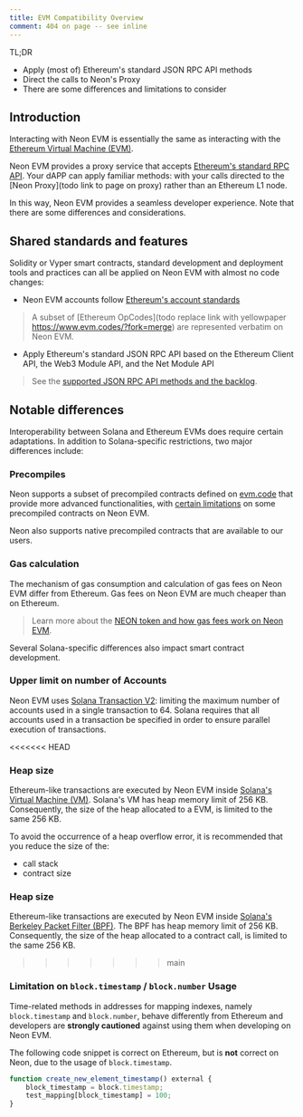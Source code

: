 ```yaml
---
title: EVM Compatibility Overview
comment: 404 on page -- see inline
---
```




TL;DR

- Apply (most of) Ethereum's standard JSON RPC API methods
- Direct the calls to Neon's Proxy
- There are some differences and limitations to consider

## Introduction

Interacting with Neon EVM is essentially the same as interacting with the [Ethereum Virtual Machine (EVM)](https://ethereum.org/en/developers/docs/evm/).

Neon EVM provides a proxy service that accepts [Ethereum's standard RPC API](https://ethereum.github.io/execution-apis/api-documentation/). Your dAPP can apply familiar methods: with your calls directed to the [Neon Proxy](todo link to page on proxy) rather than an Ethereum L1 node.

In this way, Neon EVM provides a seamless developer experience. Note that there are some differences and considerations. 

## Shared standards and features

Solidity or Vyper smart contracts, standard development and deployment tools and practices can all be applied on Neon EVM with almost no code changes:

- Neon EVM accounts follow [Ethereum's account standards](https://ethereum.org/en/developers/docs/accounts/) 

> A subset of [Ethereum OpCodes](todo replace link with yellowpaper https://www.evm.codes/?fork=merge) are represented verbatim on Neon EVM. 

> <!-- we need a page on the not supported OpCodes Anton will send by slack-->

- Apply Ethereum's standard JSON RPC API based on the Ethereum Client API, the Web3 Module API, and the Net Module API

> See the [supported JSON RPC API methods and the backlog](./json_rpc_api_methods).

## Notable differences

Interoperability between Solana and Ethereum EVMs does require certain adaptations. In addition to Solana-specific restrictions, two major differences include:

### Precompiles
Neon supports a subset of precompiled contracts defined on [evm.code](https://www.evm.codes/precompiled?fork=merge) that provide more advanced functionalities, with [certain limitations](./precompiles#limitations) on some precompiled contracts on Neon EVM.

<!-- Requires a list Anton can provide by slack + explanation of WHY they are not supported-->

Neon also supports native precompiled contracts that are available to our users.

<!-- Requires a list Anton can provide by slack -->


### Gas calculation
The mechanism of gas consumption and calculation of gas fees on Neon EVM differ from Ethereum. Gas fees on Neon EVM are much cheaper than on Ethereum. 

<!-- Oleg could provide metrics on one transfer -- ?? once mainnet launched can we compare Neon + Solana to L2 and Rollups Yuri has for tx such as transfers and swaps -->

> Learn more about the [NEON token and how gas fees work on Neon EVM](../../docs/tokens/gas_fees.md).

Several Solana-specific differences also impact smart contract development.

### Upper limit on number of Accounts
Neon EVM uses [Solana Transaction V2](https://docs.solana.com/proposals/transactions-v2): limiting the maximum number of accounts used in a single transaction to 64. Solana requires that all accounts used in a transaction be specified in order to ensure parallel execution of transactions. 

<<<<<<< HEAD
<!-- go deeper on HOW to modify the contract to constrain account numbers Anton will pass in slack
 -->

### Heap size
Ethereum-like transactions are executed by Neon EVM inside [Solana's Virtual Machine (VM)](https://docs.solana.com/developing/on-chain-programs/overview#berkeley-packet-filter-bpf). Solana's VM has heap memory limit of 256 KB. Consequently, the size of the heap allocated to a EVM, is limited to the same 256 KB.

To avoid the occurrence of a heap overflow error, it is recommended that you reduce the size of the:

- call stack 
- contract size
<!-- return to bullets -->

<!-- Can we support users further on HOW to reduce heap size? -->
<!-- Can we show logs ?screenshot and name of service? to demonstrate when the issue is heap size? == detection method ?? Oleg should be able to provide -->

<!-- Support address?? IF users are experiencing such issues, reach out to Yuri sending address -->

### Heap size
Ethereum-like transactions are executed by Neon EVM inside [Solana's Berkeley Packet Filter (BPF)](https://docs.solana.com/developing/on-chain-programs/overview#berkeley-packet-filter-bpf). The BPF has heap memory limit of 256 KB. Consequently, the size of the heap allocated to a contract call, is limited to the same 256 KB.
>>>>>>> main


### Limitation on `block.timestamp` / `block.number` Usage
Time-related methods in addresses for mapping indexes, namely `block.timestamp` and `block.number`, behave differently from Ethereum and developers are **strongly cautioned** against using them when developing on Neon EVM. 

The following code snippet is correct on Ethereum, but is **not** correct on Neon, due to the usage of `block.timestamp`.
```javascript
function create_new_element_timestamp() external {
	block_timestamp = block.timestamp;
	test_mapping[block_timestamp] = 100;
}
```
